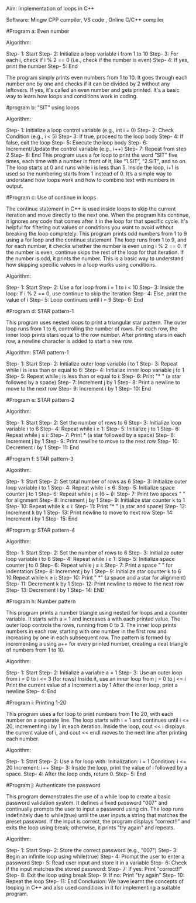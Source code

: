 Aim: Implementation of loops in C++

Software: Mingw CPP compiler, VS code , Online C/C++ compiler

#Program a: Even number

Algorithm:

Step- 1: Start
Step- 2: Initialize a loop variable i from 1 to 10
Step- 3: For each i, check if i % 2 == 0 (i.e., check if the number is even)
Step- 4: If yes, print the number
Step- 5: End

The program simply prints even numbers from 1 to 10. It goes through each number one by one and checks if it can be divided by 2 without any leftovers. If yes, it's called an even number and gets printed. It's a basic way to learn how loops and conditions work in coding.

#program b: "SIT" using loops

Algorithm:

Step- 1: Initialize a loop control variable (e.g., int i = 0)
Step- 2: Check Condition (e.g., i < 5)
Step- 3: If true, proceed to the loop body
Step- 4: If false, exit the loop
Step- 5: Execute the loop body
Step- 6: Increment/Update the control variable (e.g., i++)
Step- 7: Repeat from step 2
Step- 8: End
This program uses a for loop to print the word “SIT” five times, each time with a number in front of it, like “1.SIT”, “2.SIT”, and so on. The loop starts at 0 and runs while i is less than 5. Inside the loop, i+1 is used so the numbering starts from 1 instead of 0. It’s a simple way to understand how loops work and how to combine text with numbers in output.

#Program c: Use of continue in loops

The continue statement in C++ is used inside loops to skip the current iteration and move directly to the next one. When the program hits continue, it ignores any code that comes after it in the loop for that specific cycle. It's helpful for filtering out values or conditions you want to avoid without breaking the loop completely. This program prints odd numbers from 1 to 9 using a for loop and the continue statement. The loop runs from 1 to 9, and for each number, it checks whether the number is even using i % 2 == 0. If the number is even, continue skips the rest of the loop for that iteration. If the number is odd, it prints the number. This is a basic way to understand how skipping specific values in a loop works using conditions.

Algorithm:

Step- 1: Start
Step- 2: Use a for loop from i = 1 to i < 10
Step- 3: Inside the loop:
If i % 2 == 0, use continue to skip the iteration
Step- 4: Else, print the value of i
Step- 5: Loop continues until i = 9
Step- 6: End

#Program d: STAR pattern-1

This program uses nested loops to print a triangular star pattern. The outer loop runs from 1 to 6, controlling the number of rows. For each row, the inner loop prints stars equal to the row number. After printing stars in each row, a newline character is added to start a new row.

Algorithm: STAR pattern-1

Step- 1: Start
Step- 2: Initialize outer loop variable i to 1 
Step- 3: Repeat while i is less than or equal to 6:
Step- 4: Initialize inner loop variable j to 1 
Step- 5: Repeat while j is less than or equal to i: 
Step- 6: Print "* " (a star followed by a space)
Step- 7: Increment j by 1 
Step- 8: Print a newline to move to the next row 
Step- 9: Increment i by 1 
Step- 10: End

#Program e: STAR pattern-2

Algorithm:

Step- 1: Start
Step- 2: Set the number of rows to 6
Step- 3: Initialize loop variable i to 6
Step- 4: Repeat while i ≥ 1:
Step- 5: Initialize j to 1
Step- 6: Repeat while j ≤ i:
Step- 7: Print * (a star followed by a space)
Step- 8: Increment j by 1
Step- 9: Print newline to move to the next row
Step- 10: Decrement i by 1
Step- 11: End

#Program f: STAR pattern-3

Algorithm:

Step- 1: Start
Step- 2: Set total number of rows as 6
Step- 3: Initialize outer loop variable i to 1
Step- 4: Repeat while i ≤ 6:
Step- 5: Initialize space counter j to 1
Step- 6: Repeat while j ≤ (6 − i):
Step- 7: Print two spaces " " for alignment
Step- 8: Increment j by 1
Step- 9: Initialize star counter k to 1
Step- 10: Repeat while k ≤ i:
Step- 11: Print "* " (a star and space)
Step- 12: Increment k by 1
Step- 13: Print newline to move to next row
Step- 14: Increment i by 1
Step- 15: End

#Program g: STAR pattern-4

Algorithm:

Step- 1: Start
Step- 2: Set the number of rows to 6
Step- 3: Initialize outer loop variable i to 6
Step- 4: Repeat while i ≥ 1:
Step- 5: Initialize space counter j to 0
Step- 6: Repeat while j ≤ i:
Step- 7: Print a space " " for indentation
Step- 8: Increment j by 1
Step- 9: Initialize star counter k to 6 10.Repeat while k ≥ i:
Step- 10: Print " *" (a space and a star for alignment)
Step- 11: Decrement k by 1
Step- 12: Print newline to move to the next row
Step- 13: Decrement i by 1
Step- 14: END

#Program h: Number pattern

This program prints a number triangle using nested for loops and a counter variable. It starts with a = 1 and increases a with each printed value. The outer loop controls the rows, running from 0 to 3. The inner loop prints numbers in each row, starting with one number in the first row and increasing by one in each subsequent row. The pattern is formed by incrementing a using a++ for every printed number, creating a neat triangle of numbers from 1 to 10.

Algorithm:

Step- 1: Start
Step- 2: Initialize a variable a = 1
Step- 3: Use an outer loop from i = 0 to i <= 3 (for rows)
Inside it, use an inner loop from j = 0 to j <= i
Print the current value of a
Increment a by 1
After the inner loop, print a newline
Step- 4: End


#Program i: Printing 1-20

This program uses a for loop to print numbers from 1 to 20, with each number on a separate line. The loop starts with i = 1 and continues until i <= 20, incrementing i by 1 in each iteration. Inside the loop, cout << i displays the current value of i, and cout << endl moves to the next line after printing each number.

Algorithm:

Step- 1: Start
Step- 2: Use a for loop with:
Initialization: i = 1
Condition: i <= 20
Increment: i++
Step- 3: Inside the loop, print the value of i followed by a space.
Step- 4: After the loop ends, return 0.
Step- 5: End

#Program j: Authenticate the password

This program demonstrates the use of a while loop to create a basic password validation system. It defines a fixed password "007" and continually prompts the user to input a password using cin. The loop runs indefinitely due to while(true) until the user inputs a string that matches the preset password. If the input is correct, the program displays "correct!!" and exits the loop using break; otherwise, it prints "try again" and repeats.

Algorithm:

Step- 1: Start
Step- 2: Store the correct password (e.g., "007")
Step- 3: Begin an infinite loop using while(true)
Step- 4: Prompt the user to enter a password
Step- 5: Read user input and store it in a variable
Step- 6: Check if the input matches the stored password:
Step- 7: If yes: Print "correct!!"
Step- 8: Exit the loop using break
Step- 9: If no: Print "try again"
Step- 10: Repeat the loop
Step- 11: End
Conclusion: We have learnt the concepts of looping in C++ and also used conditions in it for implementing a suitable program.
